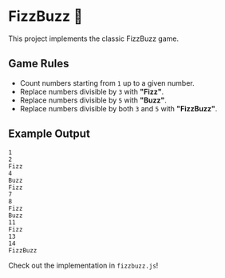 # FizzBuzz 🧒

This project implements the classic FizzBuzz game.

## Game Rules
- Count numbers starting from `1` up to a given number.
- Replace numbers divisible by `3` with **"Fizz"**.
- Replace numbers divisible by `5` with **"Buzz"**.
- Replace numbers divisible by both `3` and `5` with **"FizzBuzz"**.

## Example Output
```
1
2
Fizz
4
Buzz
Fizz
7
8
Fizz
Buzz
11
Fizz
13
14
FizzBuzz
```

Check out the implementation in `fizzbuzz.js`!


